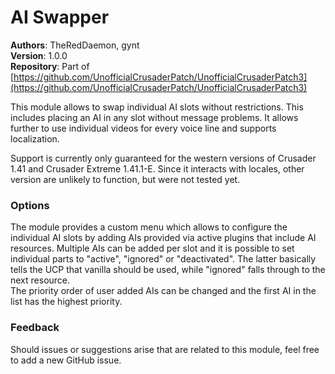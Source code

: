 # AI Swapper

**Authors**: TheRedDaemon, gynt  
**Version**: 1.0.0  
**Repository**: Part of [https://github.com/UnofficialCrusaderPatch/UnofficialCrusaderPatch3](https://github.com/UnofficialCrusaderPatch/UnofficialCrusaderPatch3)

This module allows to swap individual AI slots without restrictions. This includes placing an AI in any slot without message problems. It allows further to use individual videos for every voice line and supports localization.

Support is currently only guaranteed for the western versions of Crusader 1.41 and Crusader Extreme 1.41.1-E. Since it interacts with locales, other version are unlikely to function, but were not tested yet.

### Options

The module provides a custom menu which allows to configure the individual AI slots by adding AIs provided via active plugins that include AI resources.  Multiple AIs can be added per slot and it is possible to set individual parts to "active", "ignored" or "deactivated". The latter basically tells the UCP that vanilla should be used, while "ignored" falls through to the next resource.  
The priority order of user added AIs can be changed and the first AI in the list has the highest priority.

### Feedback

Should issues or suggestions arise that are related to this module, feel free to add a new GitHub issue.